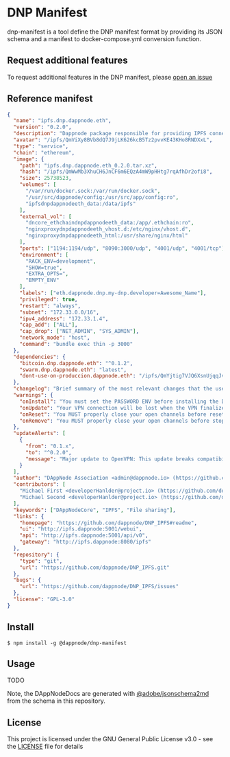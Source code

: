# DNP Manifest

dnp-manifest is a tool define the DNP manifest format by providing its JSON schema and a manifest to docker-compose.yml conversion function.

## Request additional features

To request additional features in the DNP manifest, please [open an issue](https://github.com/dappnode/dnp-manifest/issues)

## Reference manifest

```json
{
  "name": "ipfs.dnp.dappnode.eth",
  "version": "0.2.0",
  "description": "Dappnode package responsible for providing IPFS connectivity (go-ipfs v0.4.20)",
  "avatar": "/ipfs/QmViXy8BVb8dQ7J9jLK626kcB5Tz2pvvKE43KHo8RNDXxL",
  "type": "service",
  "chain": "ethereum",
  "image": {
    "path": "ipfs.dnp.dappnode.eth_0.2.0.tar.xz",
    "hash": "/ipfs/QmWwMb3XhuCH6JnCF6m6EQzA4mW9pHHtg7rqAfhDr2ofi8",
    "size": 25738523,
    "volumes": [
      "/var/run/docker.sock:/var/run/docker.sock",
      "/usr/src/dappnode/config:/usr/src/app/config:ro",
      "ipfsdnpdappnodeeth_data:/data/ipfs"
    ],
    "external_vol": [
      "dncore_ethchaindnpdappnodeeth_data:/app/.ethchain:ro",
      "nginxproxydnpdappnodeeth_vhost.d:/etc/nginx/vhost.d",
      "nginxproxydnpdappnodeeth_html:/usr/share/nginx/html"
    ],
    "ports": ["1194:1194/udp", "8090:3000/udp", "4001/udp", "4001/tcp"],
    "environment": [
      "RACK_ENV=development",
      "SHOW=true",
      "EXTRA_OPTS=",
      "EMPTY_ENV"
    ],
    "labels": ["eth.dappnode.dnp.my-dnp.developer=Awesome_Name"],
    "privileged": true,
    "restart": "always",
    "subnet": "172.33.0.0/16",
    "ipv4_address": "172.33.1.4",
    "cap_add": ["ALL"],
    "cap_drop": ["NET_ADMIN", "SYS_ADMIN"],
    "network_mode": "host",
    "command": "bundle exec thin -p 3000"
  },
  "dependencies": {
    "bitcoin.dnp.dappnode.eth": "^0.1.2",
    "swarm.dnp.dappnode.eth": "latest",
    "dont-use-on-produccion.dappnode.eth": "/ipfs/QmYjtig7VJQ6XsnUjqqJvj7QaMcCAwtrgNdahSiFofrE7o"
  },
  "changelog": "Brief summary of the most relevant changes that the user must known before installing",
  "warnings": {
    "onInstall": "You must set the PASSWORD ENV before installing the DNP in order for the setup to work correctly.",
    "onUpdate": "Your VPN connection will be lost when the VPN finalizes updating. Leave 1-2 minutes after executing the update and then reconnect and refresh this site.",
    "onReset": "You MUST properly close your open channels before reseting this DNP or you may lose your funds.",
    "onRemove": "You MUST properly close your open channels before stopping this DNP or you may lose your funds."
  },
  "updateAlerts": [
    {
      "from": "0.1.x",
      "to": "^0.2.0",
      "message": "Major update to OpenVPN: This update breaks compatibility with the last VPN version. Please read the migration guide at: https://migration020.dappnode.io"
    }
  ],
  "author": "DAppNode Association <admin@dappnode.io> (https://github.com/dappnode)",
  "contributors": [
    "Michael First <developerHanlder@project.io> (https://github.com/developerHanlder)",
    "Michael Second <developerHanlder@project.io> (https://github.com/developerHanlder)"
  ],
  "keywords": ["DAppNodeCore", "IPFS", "File sharing"],
  "links": {
    "homepage": "https://github.com/dappnode/DNP_IPFS#readme",
    "ui": "http://ipfs.dappnode:5001/webui",
    "api": "http://ipfs.dappnode:5001/api/v0",
    "gateway": "http://ipfs.dappnode:8080/ipfs"
  },
  "repository": {
    "type": "git",
    "url": "https://github.com/dappnode/DNP_IPFS.git"
  },
  "bugs": {
    "url": "https://github.com/dappnode/DNP_IPFS/issues"
  },
  "license": "GPL-3.0"
}
```

## Install

```
$ npm install -g @dappnode/dnp-manifest
```

## Usage

TODO

Note, the DAppNodeDocs are generated with [@adobe/jsonschema2md](https://github.com/adobe/jsonschema2md) from the schema in this repository.

## License

This project is licensed under the GNU General Public License v3.0 - see the [LICENSE](LICENSE) file for details
